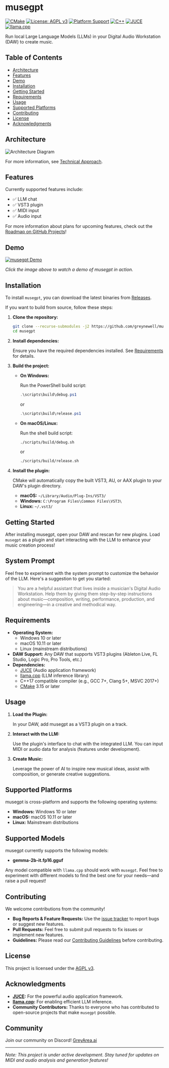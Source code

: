 # musegpt

[![CMake](https://github.com/greynewell/musegpt/actions/workflows/cmake.yml/badge.svg?branch=main)](https://github.com/greynewell/musegpt/actions/workflows/cmake.yml) [![License: AGPL v3](https://img.shields.io/badge/License-AGPL%20v3-blue.svg)](https://www.gnu.org/licenses/agpl-3.0) [![Platform Support](https://img.shields.io/badge/platform-Windows%20%7C%20macOS%20%7C%20Linux-blue)](#supported-platforms) [![C++](https://img.shields.io/badge/c++-17-%2300599C.svg?logo=c%2B%2B&logoColor=white)](https://isocpp.org/) [![JUCE](https://img.shields.io/badge/JUCE-8-8DC63F&logo=juce&logoColor=white)](https://juce.com/) [![llama.cpp](https://img.shields.io/badge/llama.cpp-feff4aa-violet&logoColor=white)](https://github.com/ggerganov/llama.cpp/commit/feff4aa8461da7c432d144c11da4802e41fef3cf)

Run local Large Language Models (LLMs) in your Digital Audio Workstation (DAW) to create music.

## Table of Contents

- [Architecture](#architecture)
- [Features](#features)
- [Demo](#demo)
- [Installation](#installation)
- [Getting Started](#getting-started)
- [Requirements](#requirements)
- [Usage](#usage)
- [Supported Platforms](#supported-platforms)
- [Contributing](#contributing)
- [License](#license)
- [Acknowledgments](#acknowledgments)

## Architecture

![Architecture Diagram](assets/musegpt.drawio.png)

For more information, see [Technical Approach](https://musegpt.org/technical_approach.html).

## Features

Currently supported features include:

- ✅ LLM chat
- ✅ VST3 plugin
- ✅ MIDI input
- ✅ Audio input

For more information about plans for upcoming features, check out the [Roadmap on GitHub Projects](https://github.com/users/greynewell/projects/1)!

## Demo

[![musegpt Demo](assets/demo-thumbnail.png)](https://x.com/greynewell/status/1834805775686156534)

*Click the image above to watch a demo of musegpt in action.*

## Installation

To install `musegpt`, you can download the latest binaries from [Releases](https://github.com/greynewell/musegpt/releases).

If you want to build from source, follow these steps:

1. **Clone the repository:**

   ```bash
   git clone --recurse-submodules -j2 https://github.com/greynewell/musegpt.git
   cd musegpt
   ```

2. **Install dependencies:**

   Ensure you have the required dependencies installed. See [Requirements](#requirements) for details.

3. **Build the project:**

   - **On Windows:**

     Run the PowerShell build script:

     ```powershell
     .\scripts\build\debug.ps1
     ```

     or

     ```powershell
     .\scripts\build\release.ps1
     ```

   - **On macOS/Linux:**

     Run the shell build script:

     ```bash
     ./scripts/build/debug.sh
     ```

     or

     ```bash
     ./scripts/build/release.sh
     ```

4. **Install the plugin:**

   CMake will automatically copy the built VST3, AU, or AAX plugin to your DAW's plugin directory.

   - **macOS:** `~/Library/Audio/Plug-Ins/VST3/`
   - **Windows:** `C:\Program Files\Common Files\VST3\`
   - **Linux:** `~/.vst3/`

## Getting Started

After installing musegpt, open your DAW and rescan for new plugins. Load `musegpt` as a plugin and start interacting with the LLM to enhance your music creation process!

## System Prompt

Feel free to experiment with the system prompt to customize the behavior of the LLM. Here's a suggestion to get you started:

> You are a helpful assistant that lives inside a musician's Digital Audio Workstation. Help them by giving them step-by-step instructions about music—composition, writing, performance, production, and engineering—in a creative and methodical way.

## Requirements

- **Operating System:**
  - Windows 10 or later
  - macOS 10.11 or later
  - Linux (mainstream distributions)
- **DAW Support:** Any DAW that supports VST3 plugins (Ableton Live, FL Studio, Logic Pro, Pro Tools, etc.)
- **Dependencies:**
  - [JUCE](https://juce.com/) (Audio application framework)
  - [llama.cpp](https://github.com/ggerganov/llama.cpp) (LLM inference library)
  - C++17 compatible compiler (e.g., GCC 7+, Clang 5+, MSVC 2017+)
  - [CMake](https://cmake.org/) 3.15 or later

## Usage

1. **Load the Plugin:**

   In your DAW, add musegpt as a VST3 plugin on a track.

2. **Interact with the LLM:**

   Use the plugin's interface to chat with the integrated LLM. You can input MIDI or audio data for analysis (features under development).

3. **Create Music:**

   Leverage the power of AI to inspire new musical ideas, assist with composition, or generate creative suggestions.

## Supported Platforms

musegpt is cross-platform and supports the following operating systems:

- **Windows:** Windows 10 or later
- **macOS:** macOS 10.11 or later
- **Linux:** Mainstream distributions

## Supported Models

musegpt currently supports the following models:

- **gemma-2b-it.fp16.gguf**

Any model compatible with `llama.cpp` should work with `musegpt`. Feel free to experiment with different models to find the best one for your needs—and raise a pull request!

## Contributing

We welcome contributions from the community!

- **Bug Reports & Feature Requests:** Use the [issue tracker](https://github.com/greynewell/musegpt/issues) to report bugs or suggest new features.
- **Pull Requests:** Feel free to submit pull requests to fix issues or implement new features.
- **Guidelines:** Please read our [Contributing Guidelines](CONTRIBUTING.md) before contributing.

## License

This project is licensed under the [AGPL v3](LICENSE).

## Acknowledgments

- **[JUCE](https://juce.com/):** For the powerful audio application framework.
- **[llama.cpp](https://github.com/ggerganov/llama.cpp):** For enabling efficient LLM inference.
- **Community Contributors:** Thanks to everyone who has contributed to open-source projects that make `musegpt` possible.

## Community

Join our community on Discord! [GreyArea.ai](http://greyarea.ai)

---

*Note: This project is under active development. Stay tuned for updates on MIDI and audio analysis and generation features!*
